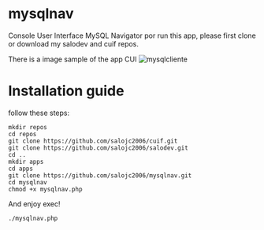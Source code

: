 # mysqlnav
Console User Interface MySQL Navigator
por run this app, please first clone or download my salodev and cuif repos.

There is a image sample of the app CUI
![mysqlcliente](https://cloud.githubusercontent.com/assets/5316253/20042195/73349eba-a454-11e6-9003-123c341d0c5f.png)

# Installation guide

follow these steps:
```
mkdir repos
cd repos
git clone https://github.com/salojc2006/cuif.git
git clone https://github.com/salojc2006/salodev.git
cd ..
mkdir apps
cd apps
git clone https://github.com/salojc2006/mysqlnav.git
cd mysqlnav
chmod +x mysqlnav.php
```
And enjoy exec!
```
./mysqlnav.php
```
